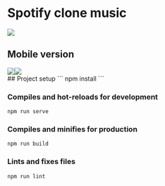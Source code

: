 <h1>Spotify clone music</h1>
<img src="https://i.ibb.co/qRCSvK5/spotify.png"></img>
<h2>Mobile version</h2>
<div style="display: flex">
  <img src="https://i.ibb.co/5rz2BY1/photo-2020-08-13-12-49-11-2.jpg"></img>
  <img src="https://i.ibb.co/rmgD7n6/photo-2020-08-13-12-49-11.jpg"></img>
</div>
## Project setup
```
npm install
```

### Compiles and hot-reloads for development
```
npm run serve
```

### Compiles and minifies for production
```
npm run build
```

### Lints and fixes files
```
npm run lint
```

